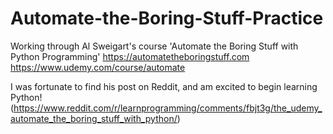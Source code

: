 # Automate-the-Boring-Stuff-Practice 

Working through Al Sweigart's course 'Automate the Boring Stuff with Python Programming'
https://automatetheboringstuff.com<br/>
https://www.udemy.com/course/automate

I was fortunate to find his post on Reddit, and am excited to begin learning Python! (https://www.reddit.com/r/learnprogramming/comments/fbjt3g/the_udemy_automate_the_boring_stuff_with_python/)
